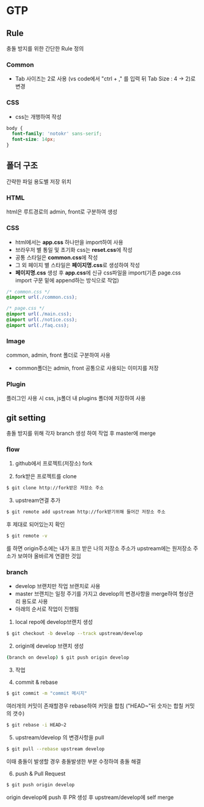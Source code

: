 # GTP
## Rule
충돌 방지를 위한 간단한 Rule 정의
### Common
- Tab 사이즈는 2로 사용 (vs code에서 "ctrl + ," 를 입력 뒤 Tab Size : 4 -> 2)로 변경
### CSS
- css는 개행하여 작성
```css
body {
  font-family: 'notokr' sans-serif;
  font-size: 14px;
}
```

## 폴더 구조
간략한 파일 용도별 저장 위치
### HTML
html은 루트경로의 admin, front로 구분하여 생성

### CSS
- html에서는 **app.css** 하나만을 import하여 사용
- 브라우저 별 통일 및 초기화 css는 **reset.css**에 작성
- 공통 스타일은 **common.css**에 작성
- 그 외 페이지 별 스타일은 **페이지명.css**로 생성하여 작성
- **페이지명.css** 생성 후 **app.css**에 신규 css파일을 import(기존 page.css import 구문 밑에 append하는 방식으로 작업)
```css
/* common.css */
@import url(./common.css);

/* page.css */
@import url(./main.css);
@import url(./notice.css);
@import url(./faq.css);
```

### Image
common, admin, front 폴더로 구분하여 사용
- common폴더는 admin, front 공통으로 사용되는 이미지를 저장

### Plugin
플러그인 사용 시 css, js폴더 내 plugins 폴더에 저장하여 사용

## git setting
충돌 방지를 위해 각자 branch 생성 하여 작업 후 master에 merge
### flow
1. github에서 프로젝트(저장소) fork

2. fork받은 프로젝트를 clone
```bash
$ git clone http://fork받은 저장소 주소
```

3. upstream연결 추가
```bash
$ git remote add upstream http://fork받기위해 들어간 저장소 주소
```
후 제대로 되어있는지 확인
```bash
$ git remote -v
```
를 하면 origin주소에는 내가 포크 받은 나의 저장소 주소가 upstream에는 원저장소 주소가 보여야 올바르게 연결한 것임
### branch
- develop 브랜치만 작업 브랜치로 사용
- master 브랜치는 일정 주기를 가지고 develop의 변경사항을 merge하여 형상관리 용도로 사용
- 아래의 순서로 작업이 진행됨

1. local repo에 develop브랜치 생성
```bash
$ git checkout -b develop --track upstream/develop
```

2. origin에 develop 브랜치 생성
```bash
(branch on develop) $ git push origin develop
```

3. 작업

4. commit & rebase
```bash
$ git commit -m "commit 메시지"
```
여러개의 커밋이 존재할경우 rebase하여 커밋을 합침 ("HEAD~"뒤 숫자는 합칠 커밋의 갯수)
```bash
$ git rebase -i HEAD~2
```

5. upstream/develop 의 변경사항을 pull
```bash
$ git pull --rebase upstream develop
```
이때 충돌이 발생할 경우 충돌발생한 부분 수정하여 충돌 해결

6. push & Pull Request
```bash
$ git push origin develop
```
origin develop에 push 후 PR 생성 후 upstream/develop에 self merge
